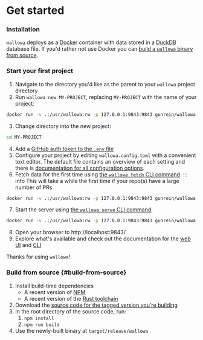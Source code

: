 # Get started

### Installation

`wallowa` deploys as a [Docker](https://www.docker.com/) container with data stored in a
[DuckDB](http://duckdb.org/) database file. If you'd rather not use Docker you can [build a `wallowa` binary from source](#build-from-source).

### Start your first project

1. Navigate to the directory you'd like as the parent to your `wallowa` project directory
2. Run `wallowa new MY-PROJECT`, replacing `MY-PROJECT` with the name of your project:
```sh
docker run -v .:/usr/wallowa:rw -p 127.0.0.1:9843:9843 gunrein/wallowa new MY-PROJECT
```
3. Change directory into the new project:
```sh
cd MY-PROJECT
```
4. Add a [GitHub auth token to the `.env` file](configuration#github-auth-token)
5. Configure your project by editing `wallowa.config.toml` with a convenient text editor. The default file contains an overview of each setting and there is [documentation for all configuration options](configuration). 
6. Fetch data for the first time using [the `wallowa fetch` CLI command](cli#wallowa-fetch):
   ::: info This will take a while the first time if your repo(s) have a large number of PRs
```sh
docker run -v .:/usr/wallowa:rw -p 127.0.0.1:9843:9843 gunrein/wallowa fetch
```
7. Start the server using [the `wallowa serve` CLI command](cli#wallowa-serve):
```sh
docker run -v .:/usr/wallowa:rw -p 127.0.0.1:9843:9843 gunrein/wallowa serve
```
8. Open your browser to http://localhost:9843/
9. Explore what's available and check out the documentation for the [web UI](web-ui) and [CLI](cli)

Thanks for using `wallowa`!

### Build from source {#build-from-source}

1. Install build-time dependencies
   - A recent version of [NPM](https://nodejs.org/en/download)
   - A recent version of the [Rust toolchain](https://www.rust-lang.org/learn/get-started)
1. Download the [source code for the tagged version you're building](https://github.com/gunrein/wallowa/tags)
1. In the root directory of the source code, run:
   1. `npm install`
   1. `npm run build`
1. Use the newly-built binary at `target/release/wallowa`
